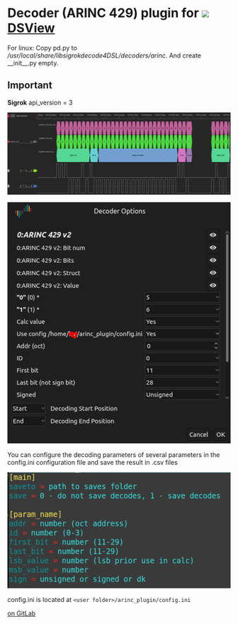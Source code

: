 # Decoder (ARINC 429) plugin for ![](https://www.dreamsourcelab.com/wp-content/uploads/2017/08/logo-small1.png) [DSView](https://github.com/DreamSourceLab/DSView)

For linux:
Copy pd.py to _/usr/local/share/libsigrokdecode4DSL/decoders/arinc_. And create \_\_init\_\_.py empty.

## Important

**Sigrok** api_version = 3

![example](screenshots/2023-05-16_08-45.png)

![example](screenshots/2.png)

You can configure the decoding parameters of several parameters in the config.ini configuration file and save the result in .csv files

![example](screenshots/3.png)

config.ini is located at `<user folder>/arinc_plugin/config.ini`

[on GitLab](https://gitlab.com/Aleksandr-Kai/DSView_ARINC429_Decoder)

